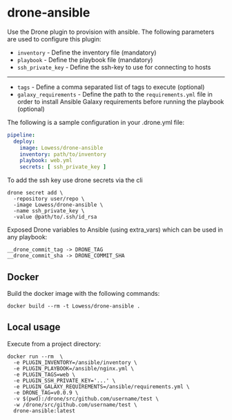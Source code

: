 # drone-ansible

Use the Drone plugin to provision with ansible.
The following parameters are used to configure this plugin:

* `inventory` - Define the inventory file (mandatory)
* `playbook` - Define the playbook file (mandatory)
* `ssh_private_key` - Define the ssh-key to use for connecting to hosts
---
* `tags` - Define a comma separated list of tags to execute (optional)
* `galaxy_requirements` - Define the path to the `requirements.yml` file in order to install Ansible Galaxy requirements before running the playbook (optional)

The following is a sample configuration in your .drone.yml file:

```yaml
pipeline:
  deploy:
    image: Lowess/drone-ansible
    inventory: path/to/inventory
    playbook: web.yml
    secrets: [ ssh_private_key ]
```

To add the ssh key use drone secrets via the cli

```
drone secret add \
  -repository user/repo \
  -image Lowess/drone-ansible \
  -name ssh_private_key \
  -value @path/to/.ssh/id_rsa
```

Exposed Drone variables to Ansible (using extra_vars) which can be used in any playbook:

```
__drone_commit_tag -> DRONE_TAG
__drone_commit_sha -> DRONE_COMMIT_SHA
```


## Docker

Build the docker image with the following commands:

```
docker build --rm -t Lowess/drone-ansible .
```

## Local usage

Execute from a project directory:

```
docker run --rm  \
  -e PLUGIN_INVENTORY=/ansible/inventory \
  -e PLUGIN_PLAYBOOK=/ansible/nginx.yml \
  -e PLUGIN_TAGS=web \
  -e PLUGIN_SSH_PRIVATE_KEY='...' \
  -e PLUGIN_GALAXY_REQUIREMENTS=/ansible/requirements.yml \
  -e DRONE_TAG=v0.0.9 \
  -v $(pwd):/drone/src/github.com/username/test \
  -w /drone/src/github.com/username/test \
  drone-ansible:latest
```


